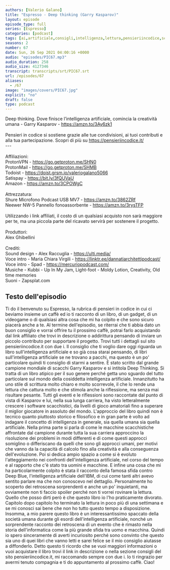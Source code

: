 ```yaml
---
authors: [Valerio Galano]
title: "Espresso - Deep thinking (Garry Kasparov)"
layout: episode
episode_type: full
series: [Espresso]
categories: [podcast]
tags: [ai,artificiale,consigli,intelligenza,lettura,pensieriincodice,scacchi]
seasons: 2
number: 67
date: Sun, 26 Sep 2021 04:00:16 +0000
audio: "episodes/PIC67.mp3"
audio_duration: 258
audio_size: 4127346
transcript: transcripts/srt/PIC67.srt
url: /episodes/67
aliases: 
  - /67
image: "images/covers/PIC67.jpg"
explicit: "no"
draft: false
type: podcast
---
```

Deep thinking. Dove finisce l’intelligenza artificiale, comincia la creatività umana - Garry Kasparov - <a href="https://amzn.to/3Ay6zk1" rel="noopener">https://amzn.to/3Ay6zk1</a><br /><br />Pensieri in codice si sostiene grazie alle tue condivisioni, ai tuoi contributi e alla tua partecipazione. Scopri di più su <a href="https://pensieriincodice.it/" rel="noopener">https://pensieriincodice.it/</a> <br />---<br /><br />Affiliazioni:<br />ProtonVPN - <a href="https://go.getproton.me/SHN0" rel="noopener">https://go.getproton.me/SHN0</a> <br />ProtonMail - <a href="https://go.getproton.me/SHMB" rel="noopener">https://go.getproton.me/SHMB</a> <br />Todoist - <a href="https://doist.grsm.io/valeriogalano5066" rel="noopener">https://doist.grsm.io/valeriogalano5066</a> <br />Satispay - <a href="https://bit.ly/3fQUVaU" rel="noopener">https://bit.ly/3fQUVaU</a> <br />Amazon - <a href="https://amzn.to/3CPOWgC" rel="noopener">https://amzn.to/3CPOWgC</a> <br /><br />Attrezzatura:<br />Shure Microfono Podcast USB MV7 - <a href="https://amzn.to/3862ZRf" rel="noopener">https://amzn.to/3862ZRf</a> <br />Neewer NW-5 Pannello fonoassorbente - <a href="https://amzn.to/3rysTFP" rel="noopener">https://amzn.to/3rysTFP</a> <br /><br />Utilizzando i link affiliati, il costo di un qualsiasi acquisto non sarà maggiore per te, ma una piccola parte del ricavato servirà per sostenere il progetto.<br /><br />Produttori:<br />Alex Ghibellini<br /><br />Crediti:<br />Sound design - Alex Raccuglia - <a href="https://ulti.media/" rel="noopener">https://ulti.media/</a> <br />Voce intro - Maria Chiara Virgili - <a href="https://linktr.ee/dannatiarchitettipodcast/" rel="noopener">https://linktr.ee/dannatiarchitettipodcast/</a>  <br />Voce intro - Spad - <a href="https://mercuriopodcast.com/" rel="noopener">https://mercuriopodcast.com/</a> <br />Musiche - Kubbi - Up In My Jam, Light-foot - Moldy Lotion, Creativity, Old time memories<br />Suoni - Zapsplat.com

<!-- more -->

## Testo dell'episodio

Ti do il benvenuto su Espresso, la rubrica di pensieri in codice in cui ci beviamo insieme
un caffè ed io ti racconto di un libro, di un gadget, di un videogame o di qualsiasi
altra cosa che mi ha colpito e che sono sicuro piacerà anche a te.
Al termine dell'episodio, se riterrai che ti abbia dato un buon consiglio e vorrai offrire
tu il prossimo caffè, potrai farlo acquistando dal link affiliato che trovi in descrizione
o addirittura pensando di inviare un piccolo contributo per supportare il progetto. Trovi
tutti i dettagli sul sito pensieriincodice.it con due i.
Il consiglio che ti voglio dare oggi riguarda un libro sull'intelligenza artificiale e
so già cosa starai pensando, di libri sull'intelligenza artificiale se ne trovano a pacchi, ma questo
è un po' particolare quindi ti consiglio di starmi a sentire. È stato scritto dal
grande campione mondiale di scacchi Garry Kasparov e si intitola Deep Thinking. Si tratta
di un libro atipico per il suo genere perché getta uno sguardo del tutto particolare sul
mondo della cosiddetta intelligenza artificiale. Innanzitutto ha uno stile di scrittura molto
chiaro e molto scorrevole, il che lo rende una lettura che cattura molto e che stimola
anche la riflessione, ma senza mai risultare pesante. Tutti gli eventi e le riflessioni
sono raccontate dal punto di vista di Kasparov e lui, nella sua lunga carriera, ha visto
letteralmente crescere i software scacchistici, da livelli di gioco amatoriali fino a superare
il miglior giocatore in assoluto del mondo. L'approccio del libro quindi non è tecnico
quanto piuttosto storico e filosofico e in gran parte è volto ad indagare il concetto
di intelligenza in generale, sia quella umana sia quella artificiale. Nella prima parte
si parla di come le macchine scacchistiche affrontate dal campione durante tutta la sua
carriera approccino la risoluzione dei problemi in modi differenti e di come questi approcci
somiglino o differiscano da quelli che sono gli approcci umani, per motivi che vanno da
la capacità di calcolo fino alla creatività e alla conseguenza dell'evoluzione. Poi si
dedica ampio spazio a come si è evoluto l'atteggiamento nei confronti dell'intelligenza artificiale,
nel corso del tempo e al rapporto che c'è stato tra uomini e macchine. E infine una
cosa che mi ha particolarmente colpito è stata il racconto della famosa sfida contro
Deep Blue, l'intelligenza artificiale dell'IBM, di cui come tanti altri avevo sentito parlare
ma che non conoscevo nel dettaglio. Personalmente ho scoperto dei retroscena sorprendenti e
anche un po' inquietanti, ma ovviamente non ti faccio spoiler perché non ti vorrei rovinare
la lettura. Quello che posso dirti però è che questo libro io l'ho praticamente divorato.
Capitolo dopo capitolo ho terminato la lettura in poco più di una settimana e se mi conosci
sai bene che non ho tutto questo tempo a disposizione. Insomma, a mio parere questo libro è un interessantissimo
spaccato della società umana durante gli esordi dell'intelligenza artificiale, nonché
un sorprendente racconto dei retroscena di un evento che è rimasto nella storia dell'informatica
come la più grande sfida tra uomo e macchina. Quindi io spero sinceramente di averti incuriosito
perché sono convinto che questo sia uno di quei libri che vanno letti e sarei felice
se il mio consiglio aiutasse a diffonderlo. Detto questo ti ricordo che se vuoi maggiori
informazioni o vuoi acquistare il libro trovi il link in descrizione o nella sezione consigli
del sito pensieriincodice.it, mi raccomando sempre con due i. Io ti ringrazio per avermi
tenuto compagnia e ti do appuntamento al prossimo caffè. Ciao!

